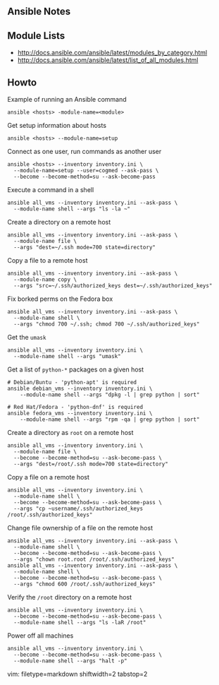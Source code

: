 ## Ansible Notes ##

## Module Lists ##
- http://docs.ansible.com/ansible/latest/modules_by_category.html
- http://docs.ansible.com/ansible/latest/list_of_all_modules.html

## Howto ##
Example of running an Ansible command

    ansible <hosts> ­-module-name=<module>

Get setup information about hosts

    ansible <hosts> --module-name=setup

Connect as one user, run commands as another user

    ansible <hosts> --inventory inventory.ini \
      --module-name=setup --user=cogmed --ask-pass \
      --become --become-method=su --ask-become-pass

Execute a command in a shell

    ansible all_vms --inventory inventory.ini --ask-pass \
      --module-name shell --args "ls -la ~"

Create a directory on a remote host

    ansible all_vms --inventory inventory.ini --ask-pass \
      --module-name file \
      --args "dest=~/.ssh mode=700 state=directory"

Copy a file to a remote host

    ansible all_vms --inventory inventory.ini --ask-pass \
      --module-name copy \
      --args "src=~/.ssh/authorized_keys dest=~/.ssh/authorized_keys"

Fix borked perms on the Fedora box

    ansible all_vms --inventory inventory.ini --ask-pass \
      --module-name shell \
      --args "chmod 700 ~/.ssh; chmod 700 ~/.ssh/authorized_keys"

Get the `umask`

    ansible all_vms --inventory inventory.ini \
      --module-name shell --args "umask"

Get a list of `python-*` packages on a given host


    # Debian/Buntu - 'python-apt' is required
    ansible debian_vms --inventory inventory.ini \
        --module-name shell --args "dpkg -l | grep python | sort"

    # Red Hat/Fedora - 'python-dnf' is required
    ansible fedora_vms --inventory inventory.ini \
        --module-name shell --args "rpm -qa | grep python | sort"

Create a directory as `root` on a remote host


    ansible all_vms --inventory inventory.ini \
      --module-name file \
      --become --become-method=su --ask-become-pass \
      --args "dest=/root/.ssh mode=700 state=directory"

Copy a file on a remote host


    ansible all_vms --inventory inventory.ini \
      --module-name shell \
      --become --become-method=su --ask-become-pass \
      --args "cp ~username/.ssh/authorized_keys /root/.ssh/authorized_keys"

Change file ownership of a file on the remote host


    ansible all_vms --inventory inventory.ini --ask-pass \
      --module-name shell \
      --become --become-method=su --ask-become-pass \
      --args "chown root.root /root/.ssh/authorized_keys"
    ansible all_vms --inventory inventory.ini --ask-pass \
      --module-name shell \
      --become --become-method=su --ask-become-pass \
      --args "chmod 600 /root/.ssh/authorized_keys"

Verify the `/root` directory on a remote host


    ansible all_vms --inventory inventory.ini \
      --become --become-method=su --ask-become-pass \
      --module-name shell --args "ls -laR /root"

Power off all machines


    ansible all_vms --inventory inventory.ini \
      --become --become-method=su --ask-become-pass \
      --module-name shell --args "halt -p"

vim: filetype=markdown shiftwidth=2 tabstop=2
